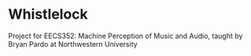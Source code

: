 # Whistlelock

Project for EECS352: Machine Perception of Music and Audio, taught by Bryan Pardo at Northwestern University
